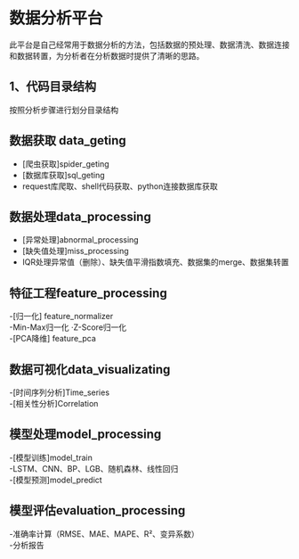 # 数据分析平台
此平台是自己经常用于数据分析的方法，包括数据的预处理、数据清洗、数据连接和数据转置，为分析者在分析数据时提供了清晰的思路。
## 1、代码目录结构
按照分析步骤进行划分目录结构
## 数据获取 data_geting
- [爬虫获取]spider_geting<br>
- [数据库获取]sql_geting<br>
- request库爬取、shell代码获取、python连接数据库获取
## 数据处理data_processing
- [异常处理]abnormal_processing<br>
- [缺失值处理]miss_processing<br>
- IQR处理异常值（删除）、缺失值平滑指数填充、数据集的merge、数据集转置
## 特征工程feature_processing
-[归一化] feature_normalizer<br>
-‌Min-Max归一化 ·‌Z-Score归一化<br>
-[PCA降维] feature_pca<br>
## 数据可视化data_visualizating
-[时间序列分析]Time_series<br>
-[相关性分析]Correlation<br>
## 模型处理model_processing
-[模型训练]model_train<br>
-LSTM、CNN、BP、LGB、随机森林、线性回归<br>
-[模型预测]model_predict<br>
## 模型评估evaluation_processing
-准确率计算（RMSE、MAE、MAPE、R²、变异系数）<br>
-分析报告
